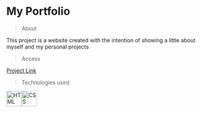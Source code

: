 

<h1>My Portfolio</h1>
  
>About

This project is a website created with the intention of showing a little about myself and my personal projects

>Access

[Project Link](https://main.d34ur6f85pzzdh.amplifyapp.com/index.html)

>Technologies used

<img alt="HTML" src="https://cdn.jsdelivr.net/gh/devicons/devicon/icons/html5/html5-original.svg" width=40 height=40 /><img alt="CSS" src="https://cdn.jsdelivr.net/gh/devicons/devicon/icons/css3/css3-original.svg" width=40 height=40 />
